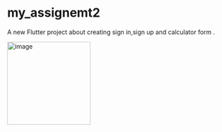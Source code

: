 # my_assignemt2

A new Flutter project about creating sign in,sign up and calculator form .

<img width="191" alt="image" src="https://github.com/AliChahaMahamat/Assignment2___25207MahamatAlichaha/assets/146058643/340a28de-3982-44d1-8691-89b813547b4c">

